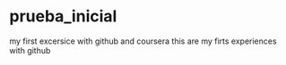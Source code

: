 # prueba_inicial
my first excersice with github and coursera
this are my firts experiences with github
